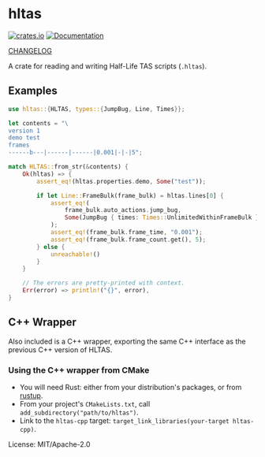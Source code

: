 hltas
=====

[![crates.io](https://img.shields.io/crates/v/hltas.svg)](https://crates.io/crates/hltas)
[![Documentation](https://docs.rs/hltas/badge.svg)](https://docs.rs/hltas)

[CHANGELOG](https://github.com/HLTAS/hltas/blob/master/CHANGELOG.md)

A crate for reading and writing Half-Life TAS scripts (`.hltas`).

## Examples

```rust
use hltas::{HLTAS, types::{JumpBug, Line, Times}};

let contents = "\
version 1
demo test
frames
------b---|------|------|0.001|-|-|5";

match HLTAS::from_str(&contents) {
    Ok(hltas) => {
        assert_eq!(hltas.properties.demo, Some("test"));

        if let Line::FrameBulk(frame_bulk) = hltas.lines[0] {
            assert_eq!(
                frame_bulk.auto_actions.jump_bug,
                Some(JumpBug { times: Times::UnlimitedWithinFrameBulk })
            );
            assert_eq!(frame_bulk.frame_time, "0.001");
            assert_eq!(frame_bulk.frame_count.get(), 5);
        } else {
            unreachable!()
        }
    }

    // The errors are pretty-printed with context.
    Err(error) => println!("{}", error),
}
```

## C++ Wrapper

Also included is a C++ wrapper, exporting the same C++ interface as the previous C++ version of HLTAS.

### Using the C++ wrapper from CMake
- You will need Rust: either from your distribution's packages, or from [rustup](https://rustup.rs/).
- From your project's `CMakeLists.txt`, call `add_subdirectory("path/to/hltas")`.
- Link to the `hltas-cpp` target: `target_link_libraries(your-target hltas-cpp)`.

License: MIT/Apache-2.0
